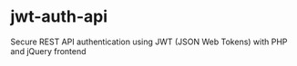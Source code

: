 # jwt-auth-api
Secure REST API authentication using JWT (JSON Web Tokens) with PHP and jQuery frontend
